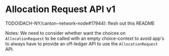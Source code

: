 # Allocation Request API v1

TODO(DACH-NY/canton-network-node#17944): flesh out this README

Notes:
We need to consider whether want the choices on `AllocationRequest` to be called
with an empty choice-context to avoid app's to always have to provide an
off-ledger API to use the `AllocationRequest` API.
